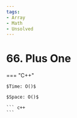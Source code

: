 ```yaml
---
tags:
- Array
- Math
- Unsolved
---
```



# 66. Plus One

=== "C++"

    $Time: O()$

    $Space: O()$

    ``` c++
    ```
